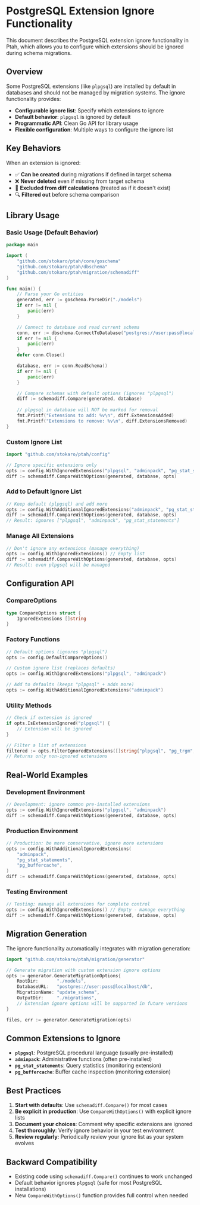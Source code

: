 # PostgreSQL Extension Ignore Functionality

This document describes the PostgreSQL extension ignore functionality in Ptah, which allows you to configure which extensions should be ignored during schema migrations.

## Overview

Some PostgreSQL extensions (like `plpgsql`) are installed by default in databases and should not be managed by migration systems. The ignore functionality provides:

- **Configurable ignore list**: Specify which extensions to ignore
- **Default behavior**: `plpgsql` is ignored by default
- **Programmatic API**: Clean Go API for library usage
- **Flexible configuration**: Multiple ways to configure the ignore list

## Key Behaviors

When an extension is ignored:
- ✅ **Can be created** during migrations if defined in target schema
- ❌ **Never deleted** even if missing from target schema  
- 🚫 **Excluded from diff calculations** (treated as if it doesn't exist)
- 🔍 **Filtered out** before schema comparison

## Library Usage

### Basic Usage (Default Behavior)

```go
package main

import (
    "github.com/stokaro/ptah/core/goschema"
    "github.com/stokaro/ptah/dbschema"
    "github.com/stokaro/ptah/migration/schemadiff"
)

func main() {
    // Parse your Go entities
    generated, err := goschema.ParseDir("./models")
    if err != nil {
        panic(err)
    }

    // Connect to database and read current schema
    conn, err := dbschema.ConnectToDatabase("postgres://user:pass@localhost/db")
    if err != nil {
        panic(err)
    }
    defer conn.Close()

    database, err := conn.ReadSchema()
    if err != nil {
        panic(err)
    }

    // Compare schemas with default options (ignores "plpgsql")
    diff := schemadiff.Compare(generated, database)
    
    // plpgsql in database will NOT be marked for removal
    fmt.Printf("Extensions to add: %v\n", diff.ExtensionsAdded)
    fmt.Printf("Extensions to remove: %v\n", diff.ExtensionsRemoved)
}
```

### Custom Ignore List

```go
import "github.com/stokaro/ptah/config"

// Ignore specific extensions only
opts := config.WithIgnoredExtensions("plpgsql", "adminpack", "pg_stat_statements")
diff := schemadiff.CompareWithOptions(generated, database, opts)
```

### Add to Default Ignore List

```go
// Keep default (plpgsql) and add more
opts := config.WithAdditionalIgnoredExtensions("adminpack", "pg_stat_statements")
diff := schemadiff.CompareWithOptions(generated, database, opts)
// Result: ignores ["plpgsql", "adminpack", "pg_stat_statements"]
```

### Manage All Extensions

```go
// Don't ignore any extensions (manage everything)
opts := config.WithIgnoredExtensions() // Empty list
diff := schemadiff.CompareWithOptions(generated, database, opts)
// Result: even plpgsql will be managed
```

## Configuration API

### CompareOptions

```go
type CompareOptions struct {
    IgnoredExtensions []string
}
```

### Factory Functions

```go
// Default options (ignores "plpgsql")
opts := config.DefaultCompareOptions()

// Custom ignore list (replaces defaults)
opts := config.WithIgnoredExtensions("plpgsql", "adminpack")

// Add to defaults (keeps "plpgsql" + adds more)
opts := config.WithAdditionalIgnoredExtensions("adminpack")
```

### Utility Methods

```go
// Check if extension is ignored
if opts.IsExtensionIgnored("plpgsql") {
    // Extension will be ignored
}

// Filter a list of extensions
filtered := opts.FilterIgnoredExtensions([]string{"plpgsql", "pg_trgm", "adminpack"})
// Returns only non-ignored extensions
```

## Real-World Examples

### Development Environment

```go
// Development: ignore common pre-installed extensions
opts := config.WithIgnoredExtensions("plpgsql", "adminpack")
diff := schemadiff.CompareWithOptions(generated, database, opts)
```

### Production Environment

```go
// Production: be more conservative, ignore more extensions
opts := config.WithAdditionalIgnoredExtensions(
    "adminpack",
    "pg_stat_statements", 
    "pg_buffercache",
)
diff := schemadiff.CompareWithOptions(generated, database, opts)
```

### Testing Environment

```go
// Testing: manage all extensions for complete control
opts := config.WithIgnoredExtensions() // Empty - manage everything
diff := schemadiff.CompareWithOptions(generated, database, opts)
```

## Migration Generation

The ignore functionality automatically integrates with migration generation:

```go
import "github.com/stokaro/ptah/migration/generator"

// Generate migration with custom extension ignore options
opts := generator.GenerateMigrationOptions{
    RootDir:       "./models",
    DatabaseURL:   "postgres://user:pass@localhost/db",
    MigrationName: "update_schema",
    OutputDir:     "./migrations",
    // Extension ignore options will be supported in future versions
}

files, err := generator.GenerateMigration(opts)
```

## Common Extensions to Ignore

- **`plpgsql`**: PostgreSQL procedural language (usually pre-installed)
- **`adminpack`**: Administrative functions (often pre-installed)
- **`pg_stat_statements`**: Query statistics (monitoring extension)
- **`pg_buffercache`**: Buffer cache inspection (monitoring extension)

## Best Practices

1. **Start with defaults**: Use `schemadiff.Compare()` for most cases
2. **Be explicit in production**: Use `CompareWithOptions()` with explicit ignore lists
3. **Document your choices**: Comment why specific extensions are ignored
4. **Test thoroughly**: Verify ignore behavior in your test environment
5. **Review regularly**: Periodically review your ignore list as your system evolves

## Backward Compatibility

- Existing code using `schemadiff.Compare()` continues to work unchanged
- Default behavior ignores `plpgsql` (safe for most PostgreSQL installations)
- New `CompareWithOptions()` function provides full control when needed
